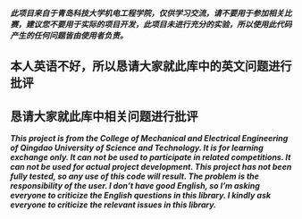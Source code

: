 ***此项目来自于青岛科技大学机电工程学院，仅供学习交流，请不要用于参加相关比赛，建议您不要用于实际的项目开发，此项目未进行充分的实验，所以使用此代码产生的任何问题皆由使用者负责。***
## 本人英语不好，所以恳请大家就此库中的英文问题进行批评
## 恳请大家就此库中相关问题进行批评
***This project is from the College of Mechanical and Electrical Engineering of Qingdao University of Science and Technology. It is for learning exchange only. It can not be used to participate in related competitions. It can not be used for actual project development. This project has not been fully tested, so any use of this code will result.
The problem is the responsibility of the user.
I don’t have good English, so I’m asking everyone to criticize the English questions in this library.
I kindly ask everyone to criticize the relevant issues in this library.***
